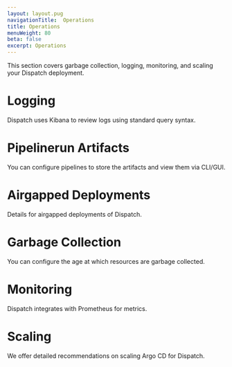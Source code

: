 ```yaml
---
layout: layout.pug
navigationTitle:  Operations
title: Operations
menuWeight: 80
beta: false
excerpt: Operations
---
```

This section covers garbage collection, logging, monitoring, and scaling your Dispatch deployment.

# Logging

Dispatch uses Kibana to review logs using standard query syntax.

# Pipelinerun Artifacts

You can configure pipelines to store the artifacts and view them via CLI/GUI.

# Airgapped Deployments

Details for airgapped deployments of Dispatch.

# Garbage Collection

You can configure the age at which resources are garbage collected.

# Monitoring

Dispatch integrates with Prometheus for metrics.

# Scaling

We offer detailed recommendations on scaling Argo CD for Dispatch.
